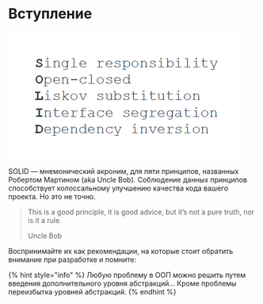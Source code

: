 # Вступление

![SOLID &#x2014; &#x43C;&#x43D;&#x435;&#x43C;&#x43E;&#x43D;&#x438;&#x447;&#x435;&#x441;&#x43A;&#x438;&#x439; &#x430;&#x43A;&#x440;&#x43E;&#x43D;&#x438;&#x43C;](.gitbook/assets/image.png)

SOLID — мнемонический акроним, для пяти принципов, названных Робертом Мартином \(aka Uncle Bob\). Соблюдение данных принципов способствует колоссальному улучшению качества кода вашего проекта. Но это не точно.

> This is a good principle, it is good advice, but it’s not a pure truth, nor is it a rule.
>
> Uncle Bob

Воспринимайте их как рекомендации, на которые стоит обратить внимание при разработке и помните:

{% hint style="info" %}
Любую проблему в ООП можно решить путем введения дополнительного уровня абстракций... Кроме проблемы переизбытка уровней абстракций.
{% endhint %}



